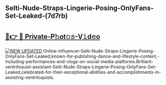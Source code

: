 ## Selti-Nude-Straps-Lingerie-Posing-OnlyFans-Set-Leaked-(7d7rb)


# <h2><a href="https://mediaupload.pro?-19M">🔗👉 🔴 Private-P𝚑ot𝚘𝚜-V𝚒d𝚎o</a></h2>

[![NEW UPDATED](https://i.imgur.com/0qMVB7G.gif)](https://mediaupload.pro?-19M)
Online-influencer-Selti-Nude-Straps-Lingerie-Posing-OnlyFans-Set-Leaked,known-for-publishing-dance-and-lifestyle-content,-including-performances-and-vlogs-on-social-media-platforms.Brilliant-ventriloquist-assistant-Selti-Nude-Straps-Lingerie-Posing-OnlyFans-Set-Leaked,celebrated-for-their-exceptional-abilities-and-accomplishments-in-assisting-ventriloquists.  